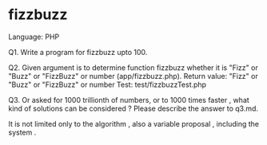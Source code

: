 # fizzbuzz

Language: PHP

Q1. 
Write a program for fizzbuzz upto 100.

Q2. 
Given argument is to determine function fizzbuzz whether it is "Fizz" or "Buzz" or "FizzBuzz" or number (app/fizzbuzz.php).
Return value: "Fizz" or "Buzz" or "FizzBuzz" or number
Test: test/fizzbuzzTest.php 

Q3.
Or asked for 1000 trillionth of numbers, or to 1000 times faster , what kind of solutions can be considered ? 
Please describe the answer to q3.md.

It is not limited only to the algorithm , also a variable proposal , including the system .






